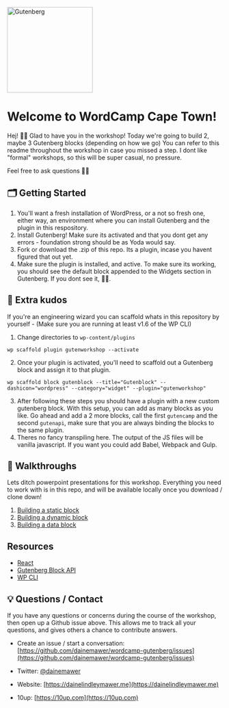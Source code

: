 <img src="https://i2.wp.com/farcaster.co/wp-content/uploads/2018/09/Gutenberg-logo.png" width="200" alt="Gutenberg" />

# Welcome to WordCamp Cape Town!

Hej! 👋🏻
Glad to have you in the workshop! Today we're going to build 2, maybe 3 Gutenberg blocks (depending on how we go)
You can refer to this readme throughout the workshop in case you missed a step. I dont like "formal" workshops, so this will be super casual, no pressure.

Feel free to ask questions ☝🏻

## 🗂 Getting Started
1) You'll want a fresh installation of WordPress, or a not so fresh one, either way, an environment where you can install Gutenberg and the plugin in this respository.
2) Install Gutenberg! Make sure its activated and that you dont get any errors - foundation strong should be as Yoda would say.
3) Fork or download the .zip of this repo. Its a plugin, incase you havent figured that out yet.
4) Make sure the plugin is installed, and active. To make sure its working, you should see the default block appended to the Widgets section in Gutenberg. If you dont see it, ☝🏻.

## 💎 Extra kudos
If you're an engineering wizard you can scaffold whats in this repository by yourself - (Make sure you are running at least v1.6 of the WP CLI)

1) Change directories to `wp-content/plugins`
```
wp scaffold plugin gutenworkshop --activate
```
2) Once your plugin is activated, you'll need to scaffold out a Gutenberg block and assign it to that plugin.
```
wp scaffold block gutenblock --title="Gutenblock" --dashicon="wordpress" --category="widget" --plugin="gutenworkshop"
```
3) After following these steps you should have a plugin with a new custom gutenberg block. With this setup, you can add as many blocks as you like. Go ahead and add a 2 more blocks, call the first `gutencamp` and the second `gutenapi`, make sure that you are always binding the blocks to the same plugin. 
4) Theres no fancy transpiling here. The output of the JS files will be vanilla javascript. If you want you could add Babel, Webpack and Gulp.

## 🔖 Walkthroughs
Lets ditch powerpoint presentations for this workshop. Everything you need to work with is in this repo, and will be available locally once you download / clone down!

1) [Building a static block](https://github.com/dainemawer/wordcamp-gutenberg/wiki/Building-a-data-block)
2) [Building a dynamic block](https://github.com/dainemawer/wordcamp-gutenberg/wiki/Building-a-dynamic-block)
3) [Building a data block](https://github.com/dainemawer/wordcamp-gutenberg/wiki/Building-a-static-block)

## Resources

- [React](https://reactjs.org)
- [Gutenberg Block API](https://wordpress.org/gutenberg/handbook/)
- [WP CLI](https://developer.wordpress.org/cli/commands/)

## 💡 Questions / Contact
If you have any questions or concerns during the course of the workshop, then open up a Github issue above. This allows me to track all your questions, and gives others a chance to contribute answers. 

- Create an issue / start a conversation: [https://github.com/dainemawer/wordcamp-gutenberg/issues](https://github.com/dainemawer/wordcamp-gutenberg/issues)

- Twitter: [@dainemawer](https://twitter.com/dainemawer)
- Website: [https://dainelindleymawer.me](https://dainelindleymawer.me)
- 10up: [https://10up.com](https://10up.com)


